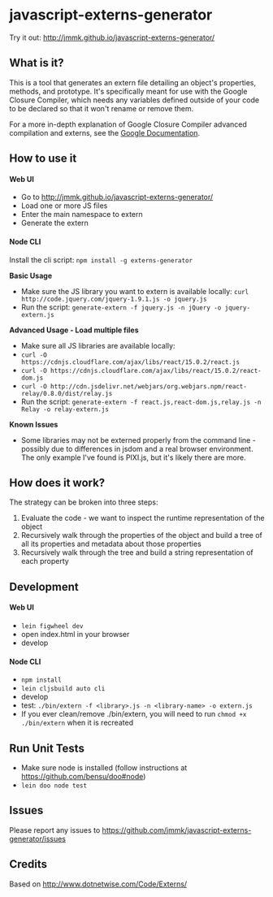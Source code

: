 # javascript-externs-generator
Try it out: http://jmmk.github.io/javascript-externs-generator/

## What is it?
This is a tool that generates an extern file detailing an object's properties, methods, and prototype. It's specifically meant for use with the Google Closure Compiler, which needs any variables defined outside of your code to be declared so that it won't rename or remove them.

For a more in-depth explanation of Google Closure Compiler advanced compilation and externs, see the [Google Documentation](https://developers.google.com/closure/compiler/docs/api-tutorial3).

## How to use it
#### Web UI
* Go to http://jmmk.github.io/javascript-externs-generator/
* Load one or more JS files
* Enter the main namespace to extern
* Generate the extern

#### Node CLI
Install the cli script: `npm install -g externs-generator`

**Basic Usage**
* Make sure the JS library you want to extern is available locally: `curl http://code.jquery.com/jquery-1.9.1.js -o jquery.js`
* Run the script: `generate-extern -f jquery.js -n jQuery -o jquery-extern.js`

**Advanced Usage - Load multiple files**
* Make sure all JS libraries are available locally:
 * `curl -O https://cdnjs.cloudflare.com/ajax/libs/react/15.0.2/react.js`
 * `curl -O https://cdnjs.cloudflare.com/ajax/libs/react/15.0.2/react-dom.js`
 * `curl -O http://cdn.jsdelivr.net/webjars/org.webjars.npm/react-relay/0.8.0/dist/relay.js`
* Run the script: `generate-extern -f react.js,react-dom.js,relay.js -n Relay -o relay-extern.js`

**Known Issues**
* Some libraries may not be externed properly from the command line - possibly due to differences in jsdom and a real browser environment. The only example I've found is PIXI.js, but it's likely there are more.

## How does it work?
The strategy can be broken into three steps:

1. Evaluate the code - we want to inspect the runtime representation of the object
2. Recursively walk through the properties of the object and build a tree of all its properties and metadata about those properties
3. Recursively walk through the tree and build a string representation of each property

## Development
#### Web UI
* `lein figwheel dev`
* open index.html in your browser
* develop

#### Node CLI
* `npm install`
* `lein cljsbuild auto cli`
* develop
* test: `./bin/extern -f <library>.js -n <library-name> -o extern.js`
* If you ever clean/remove ./bin/extern, you will need to run `chmod +x ./bin/extern` when it is recreated

## Run Unit Tests
* Make sure node is installed (follow instructions at https://github.com/bensu/doo#node)
* `lein doo node test`

## Issues
Please report any issues to https://github.com/jmmk/javascript-externs-generator/issues

## Credits
Based on http://www.dotnetwise.com/Code/Externs/
